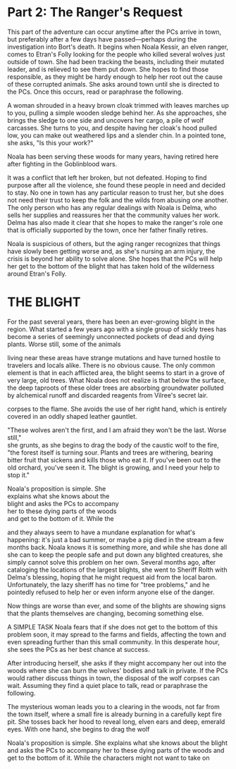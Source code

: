 # Part 2: The Ranger's Request

This part of the adventure can occur anytime after the PCs arrive in town, but preferably after a few days have passed—perhaps during the investigation into Bort's death. It begins when Noala Kessir, an elven ranger, comes to Etran's Folly looking for the people who killed several wolves just outside of town. She had been tracking the beasts, including their mutated leader, and is relieved to see them put down. She hopes to find those responsible, as they might be hardy enough to help her root out the cause of these corrupted animals. She asks around town until she is directed to the PCs. Once this occurs, read or paraphrase the following.

A woman shrouded in a heavy brown cloak trimmed with leaves marches up to you, pulling a simple wooden sledge behind her. As she approaches, she brings the sledge to one side and uncovers her cargo, a pile of wolf carcasses. She turns to you, and despite having her cloak's hood pulled low, you can make out weathered lips and a slender chin. In a pointed tone, she asks, "Is this your work?"

Noala has been serving these woods for many years,
having retired here after fighting in the Goblinblood wars.

It was a conflict that left her broken, but not defeated.
Hoping to find purpose after all the violence, she found
these people in need and decided to stay. No one in
town has any particular reason to trust her, but she
does not need their trust to keep the folk and the wilds
from abusing one another. The only person who has
any regular dealings with Noala is Delma, who sells her
supplies and reassures her that the community values
her work. Delma has also made it clear that she hopes to
make the ranger's role one that is officially supported by
the town, once her father finally retires.

Noala is suspicious of others, but the aging ranger
recognizes that things have slowly been getting worse
and, as she's nursing an arm injury, the crisis is beyond
her ability to solve alone. She hopes that the PCs will
help her get to the bottom of the blight that has taken
hold of the wilderness around Etran's Folly.

# THE BLIGHT
For the past several years, there has been an ever-growing blight in the region. What started a few years ago with a single group of sickly trees has become a series of seemingly unconnected pockets of dead and dying plants. Worse still, some of the animals

living near these areas have strange mutations and
have turned hostile to travelers and locals alike.
There is no obvious cause. The only common
element is that in each afflicted area,
the blight seems to start in a
grove of very large, old trees.
What Noala does not realize is
that below the surface, the deep
taproots of these older trees
are absorbing groundwater
polluted by alchemical runoff
and discarded reagents from
Vilree's secret lair.

corpses to the flame. She avoids the use of
her right hand, which is entirely covered in an
oddly shaped leather gauntlet.

"These wolves aren't the first, and I am afraid they won't be the last. Worse still,"  
she grunts, as she begins to drag the body of the caustic wolf to the fire, "the forest itself is turning sour. Plants and trees are withering, bearing bitter fruit that sickens and kills those who eat it. If you've been out to the old orchard, you've seen it. The blight is growing, and I need your help to stop it."

Noala's proposition is simple. She  
explains what she knows about the  
blight and asks the PCs to accompany  
her to these dying parts of the woods  
and get to the bottom of it. While the

and they always seem to
have a mundane explanation
for what's happening: it's just
a bad summer, or maybe a pig died
in the stream a few months back. Noala
knows it is something more, and while she
has done all she can to keep the people safe and put
down any blighted creatures, she simply cannot solve
this problem on her own. Several months ago, after
cataloging the locations of the largest blights, she went
to Sheriff Rolth with Delma's blessing, hoping that he
might request aid from the local baron. Unfortunately,
the lazy sheriff has no time for "tree problems," and he
pointedly refused to help her or even inform anyone
else of the danger.

Now things are worse than ever, and some of the
blights are showing signs that the plants themselves
are changing, becoming something else.

A SIMPLE TASK
Noala fears that if she does not get to the bottom of
this problem soon, it may spread to the farms and
fields, affecting the town and even spreading further
than this small community. In this desperate hour,
she sees the PCs as her best chance at success.

After introducing herself, she asks if they might
accompany her out into the woods where she can
burn the wolves' bodies and talk in private. If the
PCs would rather discuss things in town, the disposal
of the wolf corpses can wait. Assuming they find a
quiet place to talk, read or paraphrase the following.

The mysterious woman leads you to a clearing in the woods, not far from the town itself, where a small fire is already burning in a carefully kept fire pit. She tosses back her hood to reveal long, elven ears and deep, emerald eyes. With one hand, she begins to drag the wolf

Noala's proposition is simple. She
explains what she knows about the
blight and asks the PCs to accompany
her to these dying parts of the woods
and get to the bottom of it. While the
characters might not want to take on
